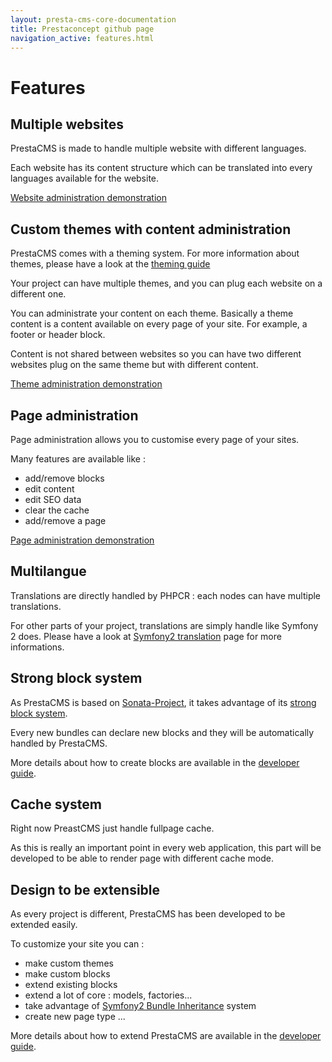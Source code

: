 ```yaml
---
layout: presta-cms-core-documentation
title: Prestaconcept github page
navigation_active: features.html
---
```


# Features


## Multiple websites

PrestaCMS is made to handle multiple website with different languages.

Each website has its content structure which can be translated into every languages available for the website.

[Website administration demonstration][8]

## Custom themes with content administration

PrestaCMS comes with a theming system. For more information about themes, please have a look at the [theming guide][1]

Your project can have multiple themes, and you can plug each website on a different one.

You can administrate your content on each theme. Basically a theme content is a content available on every page of your site.
For example, a footer or header block.

Content is not shared between websites so you can have two different websites plug on the same theme but with different content.

[Theme administration demonstration][9]

## Page administration

Page administration allows you to customise every page of your sites.

Many features are available like :

- add/remove blocks
- edit content
- edit SEO data
- clear the cache
- add/remove a page

[Page administration demonstration][10]

## Multilangue

Translations are directly handled by PHPCR : each nodes can have multiple translations.

For other parts of your project, translations are simply handle like Symfony 2 does.
Please have a look at [Symfony2 translation][2] page for more informations.

## Strong block system

As PrestaCMS is based on [Sonata-Project][3], it takes advantage of its [strong block system][4].

Every new bundles can declare new blocks and they will be automatically handled by PrestaCMS.

More details about how to create blocks are available in the [developer guide][5].


## Cache system

Right now PreastCMS just handle fullpage cache.

As this is really an important point in every web application, this part will be developed to be able to render page with
different cache mode.


## Design to be extensible

As every project is different, PrestaCMS has been developed to be extended easily.

To customize your site you can :

- make custom themes
- make custom blocks
- extend existing blocks
- extend a lot of core : models, factories...
- take advantage of [Symfony2 Bundle Inheritance][6] system
- create new page type
...

More details about how to extend PrestaCMS are available in the [developer guide][7].



[1]: /presta-cms-core/theming-guide/index.html
[2]: http://symfony.com/doc/current/book/translation.html
[3]: http://sonata-project.org/bundles/
[4]: http://sonata-project.org/bundles/block/master/doc/index.html
[5]: /presta-cms-core/developer-guide/block.html
[6]: http://symfony.com/doc/current/cookbook/bundles/inheritance.html
[7]: /presta-cms-core/developer-guide/extending.html
[8]: http://sandbox.prestacms.fr/admin/presta/cmscore/website/list
[9]: http://sandbox.prestacms.fr/admin/cms/theme/edit/creative
[10]: http://sandbox.prestacms.fr/admin/cms/page/edit?locale=en&_locale=&website=%2Fwebsite%2Fsandbox&id=website%2Fsandbox%2Fmenu%2Fmain%2Fhome

